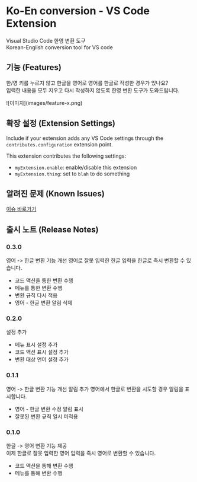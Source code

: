 # Ko-En conversion - VS Code Extension

Visual Studio Code 한영 변환 도구  
Korean-English conversion tool for VS code

## 기능 (Features)

한/영 키를 누르지 않고 한글을 영어로 영어를 한글로 작성한 경우가 있나요?  
입력한 내용을 모두 지우고 다시 작성하지 않도록 한영 변환 도구가 도와드립니다.  
  
\!\[이미지\]\(images/feature-x.png\)

## 확장 설정 (Extension Settings)

Include if your extension adds any VS Code settings through the `contributes.configuration` extension point.

This extension contributes the following settings:

* `myExtension.enable`: enable/disable this extension
* `myExtension.thing`: set to `blah` to do something

## 알려진 문제 (Known Issues)

[이슈 바로가기](https://github.com/LeeSeungYun1020/vscode-ko-en-conversion/issues)

## 출시 노트 (Release Notes)

### 0.3.0

영어 -> 한글 변환 기능 개선
영어로 잘못 입력한 한글 입력을 한글로 즉시 변환할 수 있습니다.
- 코드 액션을 통한 변환 수행
- 메뉴를 통한 변환 수행
- 변환 규칙 다시 적용
- 영어 - 한글 변환 알림 삭제

### 0.2.0

설정 추가
- 메뉴 표시 설정 추가
- 코드 액션 표시 설정 추가
- 변환 대상 언어 설정 추가

### 0.1.1

영어 -> 한글 변환 기능 개선 알림 추가
영어에서 한글로 변환을 시도할 경우 알림을 표시합니다.
- 영어 - 한글 변환 수정 알림 표시
- 잘못된 변환 규칙 일시 미적용

### 0.1.0

한글 -> 영어 변환 기능 제공  
이제 한글로 잘못 입력한 영어 입력을 즉시 영어로 변환할 수 있습니다.
- 코드 액션을 통해 변환 수행
- 메뉴를 통해 변환 수행
